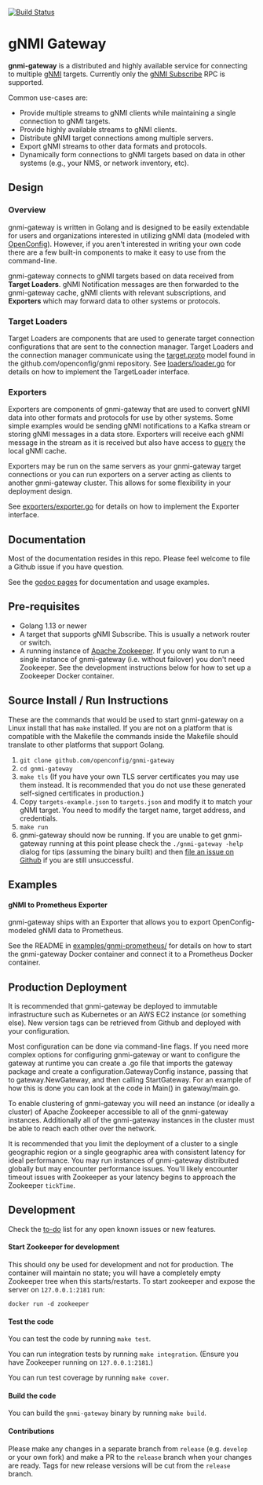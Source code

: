 [![Build Status](https://travis-ci.com/colinmcintosh/gnmi-gateway.svg?token=4PRTtZuk6GbXVpp2sVBw&branch=release)](https://travis-ci.com/colinmcintosh/gnmi-gateway)
# gNMI Gateway

**gnmi-gateway** is a distributed and highly available service for connecting
to multiple [gNMI][1] targets. Currently only the [gNMI Subscribe][2] RPC
is supported.

Common use-cases are:
- Provide multiple streams to gNMI clients while maintaining a single
  connection to gNMI targets.
- Provide highly available streams to gNMI clients.
- Distribute gNMI target connections among multiple servers.
- Export gNMI streams to other data formats and protocols.
- Dynamically form connections to gNMI targets based on data in other systems
  (e.g., your NMS, or network inventory, etc).
  
  
## Design

### Overview

gnmi-gateway is written in Golang and is designed to be easily extendable
for users and organizations interested in utilizing gNMI data (modeled with
[OpenConfig][5]). However, if you aren't interested in writing your own code
there are a few built-in components to make it easy to use from the
command-line.

gnmi-gateway connects to gNMI targets based on data received from
**Target Loaders**. gNMI Notification messages are then forwarded to the
gnmi-gateway cache, gNMI clients with relevant subscriptions, and
**Exporters** which may forward data to other systems or protocols.

### Target Loaders

Target Loaders are components that are used to generate target connection
configurations that are sent to the connection manager. Target Loaders
and the connection manager communicate using the [target.proto][6] model
found in the github.com/openconfig/gnmi repository. See
[loaders/loader.go](./gateway/loaders/loader.go) for details on how to
implement the TargetLoader interface.

### Exporters

Exporters are components of gnmi-gateway that are used to convert gNMI data
into other formats and protocols for use by other systems. Some simple
examples would be sending gNMI notifications to a Kafka stream or
storing gNMI messages in a data store. Exporters will receive each gNMI message
in the stream as it is received but also have access to [query][7] the local
gNMI cache.

Exporters may be run on the same servers as your gnmi-gateway target
connections or you can run exporters on a server acting as clients to another
gnmi-gateway cluster. This allows for some flexibility in your deployment
design.

See [exporters/exporter.go](./gateway/exporters/exporter.go) for details on
how to implement the Exporter interface.


## Documentation

Most of the documentation resides in this repo. Please feel welcome to file
a Github issue if you have question.

See the [godoc pages][8] for documentation and usage examples.


## Pre-requisites
- Golang 1.13 or newer
- A target that supports gNMI Subscribe. This is usually a network router or
  switch.
- A running instance of [Apache Zookeeper][3]. If you only want to run
  a single instance of gnmi-gateway (i.e. without failover)
  you don't need Zookeeper. See the development instructions below for how
  to set up a Zookeeper Docker container.
  
  
## Source Install / Run Instructions

These are the commands that would be used to start gnmi-gateway on a Linux
install that has `make` installed. If you are not on a platform that is
compatible with the Makefile the commands inside the Makefile should translate
to other platforms that support Golang.

1.  `git clone github.com/openconfig/gnmi-gateway`
2.  `cd gnmi-gateway`
3.  `make tls` (If you have your own TLS server certificates
    you may use them instead. It is recommended that you do not use these
    generated self-signed certificates in production.)
4.  Copy `targets-example.json` to `targets.json` and modify it to match your
    gNMI target. You need to modify the target name, target address, and
    credentials.
5.  `make run`
6.  gnmi-gateway should now be running. If you are unable to get gnmi-gateway
    running at this point please check the `./gnmi-gateway -help` dialog
    for tips (assuming the binary built) and then [file an issue on Github][4]
    if you are still unsuccessful.

  
## Examples

#### gNMI to Prometheus Exporter

gnmi-gateway ships with an Exporter that allows you to export
OpenConfig-modeled gNMI data to Prometheus.

See the README in [examples/gnmi-prometheus/](./examples/gnmi-prometheus/)
for details on how to start the gnmi-gateway Docker container and connect it
to a Prometheus Docker container.


## Production Deployment

It is recommended that gnmi-gateway be deployed to immutable infrastructure
such as Kubernetes or an AWS EC2 instance (or something else). New version tags
can be retrieved from Github and deployed with your configuration.

Most configuration can be done via command-line flags. If you need more complex
options for configuring gnmi-gateway or want to configure the gateway at
runtime you can create a .go file that imports the gateway package and create a
configuration.GatewayConfig instance, passing that to gateway.NewGateway, and 
then calling StartGateway. For an example of how this is done you can look at
the code in Main() in gateway/main.go.

To enable clustering of gnmi-gateway you will need an instance (or ideally a
cluster) of Apache Zookeeper accessible to all of the gnmi-gateway instances.
Additionally all of the gnmi-gateway instances in the cluster must be able
to reach each other over the network.

It is recommended that you limit the deployment of a cluster to a single
geographic region or a single geographic area with consistent latency for ideal
performance. You may run instances of gnmi-gateway distributed globally but
may encounter performance issues. You'll likely encounter timeout issues
with Zookeeper as your latency begins to approach the Zookeeper `tickTime`.


## Development
Check the [to-do](./docs/TODO.md) list for any open known issues or
new features.

#### Start Zookeeper for development

This should ony be used for development and not for production. The
container will maintain no state; you will have a completely empty
Zookeeper tree when this starts/restarts. To start zookeeper and expose the
server on `127.0.0.1:2181` run:

```shell script
docker run -d zookeeper
```

#### Test the code

You can test the code by running `make test`.

You can run integration tests by running `make integration`. (Ensure you have
Zookeeper running on `127.0.0.1:2181`.)

You can run test coverage by running `make cover`.

#### Build the code

You can build the `gnmi-gateway` binary by running `make build`.

#### Contributions

Please make any changes in a separate branch from `release` (e.g. `develop` or
your own fork) and make a PR to the `release` branch when your changes are
ready. Tags for new release versions will be cut from the `release` branch.


[1]: https://github.com/openconfig/gnmi
[2]: https://github.com/openconfig/reference/blob/master/rpc/gnmi/gnmi-specification.md#35-subscribing-to-telemetry-updates
[3]: https://zookeeper.apache.org/
[4]: https://github.com/openconfig/gnmi-gateway/issues
[5]: https://github.com/openconfig/public/tree/master/release
[6]: https://github.com/openconfig/gnmi/blob/master/proto/target/target.proto
[7]: https://github.com/openconfig/gnmi/blob/master/cache/cache.go#L143
[8]: https://godoc.org/github.com/openconfig/gnmi-gateway
